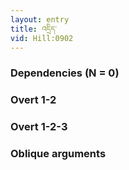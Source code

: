 ```yaml
---
layout: entry
title: འདྲིད་
vid: Hill:0902
---
```

### Dependencies (N = 0)


### Overt 1-2


### Overt 1-2-3


### Oblique arguments
